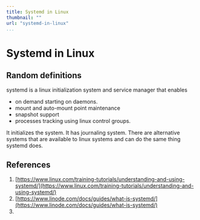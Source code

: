```yaml
---
title: Systemd in Linux
thumbnail: ""
url: "systemd-in-linux"
...
```


# Systemd in Linux

## Random definitions

systemd is a linux initialization system and service manager that enables

- on demand starting on daemons.
- mount and auto-mount point maintenance
- snapshot support
- processes tracking using linux control groups.

It initializes the system. It has journaling system. There are alternative
systems that are available to linux systems and can do the same thing
systemd does.

## References

1. [https://www.linux.com/training-tutorials/understanding-and-using-systemd/](https://www.linux.com/training-tutorials/understanding-and-using-systemd/)
1. [https://www.linode.com/docs/guides/what-is-systemd/](https://www.linode.com/docs/guides/what-is-systemd/)
1. []()
